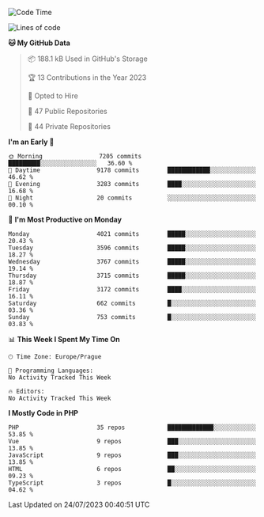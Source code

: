 <!--START_SECTION:waka-->
![Code Time](http://img.shields.io/badge/Code%20Time-1%2C583%20hrs%2058%20mins-blue)

![Lines of code](https://img.shields.io/badge/From%20Hello%20World%20I%27ve%20Written-6.4%20million%20lines%20of%20code-blue)

**🐱 My GitHub Data** 

> 📦 188.1 kB Used in GitHub's Storage 
 > 
> 🏆 13 Contributions in the Year 2023
 > 
> 💼 Opted to Hire
 > 
> 📜 47 Public Repositories 
 > 
> 🔑 44 Private Repositories 
 > 
**I'm an Early 🐤** 

```text
🌞 Morning                7205 commits        █████████░░░░░░░░░░░░░░░░   36.60 % 
🌆 Daytime                9178 commits        ████████████░░░░░░░░░░░░░   46.62 % 
🌃 Evening                3283 commits        ████░░░░░░░░░░░░░░░░░░░░░   16.68 % 
🌙 Night                  20 commits          ░░░░░░░░░░░░░░░░░░░░░░░░░   00.10 % 
```
📅 **I'm Most Productive on Monday** 

```text
Monday                   4021 commits        █████░░░░░░░░░░░░░░░░░░░░   20.43 % 
Tuesday                  3596 commits        █████░░░░░░░░░░░░░░░░░░░░   18.27 % 
Wednesday                3767 commits        █████░░░░░░░░░░░░░░░░░░░░   19.14 % 
Thursday                 3715 commits        █████░░░░░░░░░░░░░░░░░░░░   18.87 % 
Friday                   3172 commits        ████░░░░░░░░░░░░░░░░░░░░░   16.11 % 
Saturday                 662 commits         █░░░░░░░░░░░░░░░░░░░░░░░░   03.36 % 
Sunday                   753 commits         █░░░░░░░░░░░░░░░░░░░░░░░░   03.83 % 
```


📊 **This Week I Spent My Time On** 

```text
🕑︎ Time Zone: Europe/Prague

💬 Programming Languages: 
No Activity Tracked This Week

🔥 Editors: 
No Activity Tracked This Week
```

**I Mostly Code in PHP** 

```text
PHP                      35 repos            █████████████░░░░░░░░░░░░   53.85 % 
Vue                      9 repos             ███░░░░░░░░░░░░░░░░░░░░░░   13.85 % 
JavaScript               9 repos             ███░░░░░░░░░░░░░░░░░░░░░░   13.85 % 
HTML                     6 repos             ██░░░░░░░░░░░░░░░░░░░░░░░   09.23 % 
TypeScript               3 repos             █░░░░░░░░░░░░░░░░░░░░░░░░   04.62 % 
```




 Last Updated on 24/07/2023 00:40:51 UTC
<!--END_SECTION:waka-->
<!--
**AlexKratky/AlexKratky** is a ✨ _special_ ✨ repository because its `README.md` (this file) appears on your GitHub profile.

Here are some ideas to get you started:

- 🔭 I’m currently working on ...
- 🌱 I’m currently learning ...
- 👯 I’m looking to collaborate on ...
- 🤔 I’m looking for help with ...
- 💬 Ask me about ...
- 📫 How to reach me: ...
- 😄 Pronouns: ...
- ⚡ Fun fact: ...
-->
